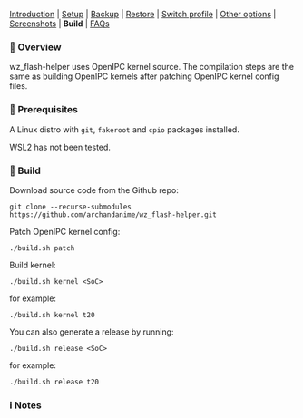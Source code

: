 [Introduction](README.md) | [Setup](README_setup.md) | [Backup](README_backup.md) | [Restore](README_restore.md) | [Switch profile](README_switch_profile.md) | [Other options](README_other_options.md) | [Screenshots](README_screenshots.md) | **Build** | [FAQs](README_FAQs.md)


### 📖 Overview

wz_flash-helper uses OpenIPC kernel source. The compilation steps are the same as building OpenIPC kernels after patching OpenIPC kernel config files.

### ‍🍳 Prerequisites

A Linux distro with `git`, `fakeroot` and `cpio` packages installed.

WSL2 has not been tested.

### 🔨 Build

Download source code from the Github repo:
```
git clone --recurse-submodules https://github.com/archandanime/wz_flash-helper.git
```

Patch OpenIPC kernel config:
```
./build.sh patch
```

Build kernel:
```
./build.sh kernel <SoC>
```
for example:
```
./build.sh kernel t20
```

You can also generate a release by running:
```
./build.sh release <SoC>
```
for example:
```
./build.sh release t20
```

### ℹ️ Notes

